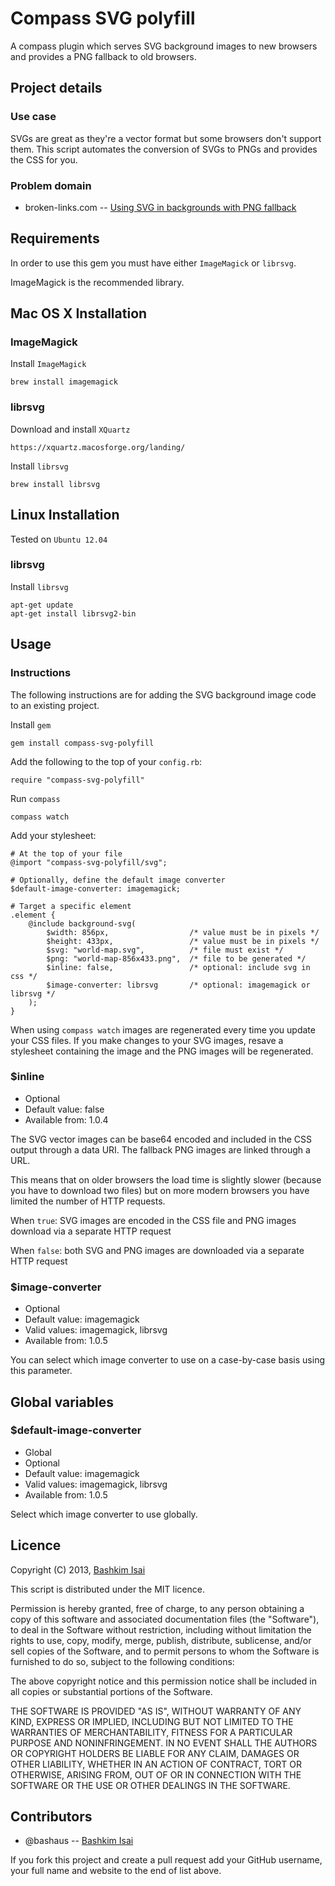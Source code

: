 # Compass SVG polyfill

A compass plugin which serves SVG background images to new browsers and 
provides a PNG fallback to old browsers.

## Project details

### Use case

SVGs are great as they're a vector format but some browsers don't support them. 
This script automates the conversion of SVGs to PNGs and provides the CSS for you.

### Problem domain

* broken-links.com -- [Using SVG in backgrounds with PNG fallback](http://www.broken-links.com/2010/06/14/using-svg-in-backgrounds-with-png-fallback/)

## Requirements

In order to use this gem you must have either `ImageMagick` or `librsvg`.

ImageMagick is the recommended library.

## Mac OS X Installation

### ImageMagick

Install `ImageMagick`

    brew install imagemagick

### librsvg

Download and install `XQuartz`

    https://xquartz.macosforge.org/landing/

Install `librsvg`

    brew install librsvg

## Linux Installation

Tested on `Ubuntu 12.04`

### librsvg

Install `librsvg`

    apt-get update
    apt-get install librsvg2-bin

## Usage

### Instructions

The following instructions are for adding the SVG background image code to an existing project. 

Install `gem`

    gem install compass-svg-polyfill

Add the following to the top of your `config.rb`:

    require "compass-svg-polyfill"

Run `compass`

    compass watch

Add your stylesheet:

    # At the top of your file
    @import "compass-svg-polyfill/svg";

    # Optionally, define the default image converter
    $default-image-converter: imagemagick;

    # Target a specific element
    .element {
        @include background-svg(
            $width: 856px,                  /* value must be in pixels */
            $height: 433px,                 /* value must be in pixels */
            $svg: "world-map.svg",          /* file must exist */
            $png: "world-map-856x433.png",  /* file to be generated */
            $inline: false,                 /* optional: include svg in css */
            $image-converter: librsvg       /* optional: imagemagick or librsvg */
        );
    }

When using `compass watch` images are regenerated every time you update your 
CSS files. If you make changes to your SVG images, resave a stylesheet 
containing the image and the PNG images will be regenerated.

### $inline

* Optional
* Default value: false
* Available from: 1.0.4

The SVG vector images can be base64 encoded and included in the CSS output 
through a data URI. The fallback PNG images are linked through a URL. 

This means that on older browsers the load time is slightly slower (because you 
have to download two files) but on more modern browsers you have limited the 
number of HTTP requests.

When `true`: SVG images are encoded in the CSS file and PNG images download via 
a separate HTTP request

When `false`: both SVG and PNG images are downloaded via a separate HTTP request


### $image-converter

* Optional
* Default value: imagemagick
* Valid values: imagemagick, librsvg
* Available from: 1.0.5

You can select which image converter to use on a case-by-case basis using this 
parameter.

## Global variables

### $default-image-converter

* Global
* Optional
* Default value: imagemagick
* Valid values: imagemagick, librsvg
* Available from: 1.0.5

Select which image converter to use globally.

## Licence

Copyright (C) 2013, [Bashkim Isai](http://www.bashkim.com.au)

This script is distributed under the MIT licence.

Permission is hereby granted, free of charge, to any person obtaining a copy of this software and associated documentation files (the "Software"), to deal in the Software without restriction, including without limitation the rights to use, copy, modify, merge, publish, distribute, sublicense, and/or sell copies of the Software, and to permit persons to whom the Software is furnished to do so, subject to the following conditions:

The above copyright notice and this permission notice shall be included in all copies or substantial portions of the Software.

THE SOFTWARE IS PROVIDED "AS IS", WITHOUT WARRANTY OF ANY KIND, EXPRESS OR IMPLIED, INCLUDING BUT NOT LIMITED TO THE WARRANTIES OF MERCHANTABILITY, FITNESS FOR A PARTICULAR PURPOSE AND NONINFRINGEMENT. IN NO EVENT SHALL THE AUTHORS OR COPYRIGHT HOLDERS BE LIABLE FOR ANY CLAIM, DAMAGES OR OTHER LIABILITY, WHETHER IN AN ACTION OF CONTRACT, TORT OR OTHERWISE, ARISING FROM, OUT OF OR IN CONNECTION WITH THE SOFTWARE OR THE USE OR OTHER DEALINGS IN THE SOFTWARE.

## Contributors

* @bashaus -- [Bashkim Isai](http://www.bashkim.com.au/)

If you fork this project and create a pull request add your GitHub username, your full name and website to the end of list above.
